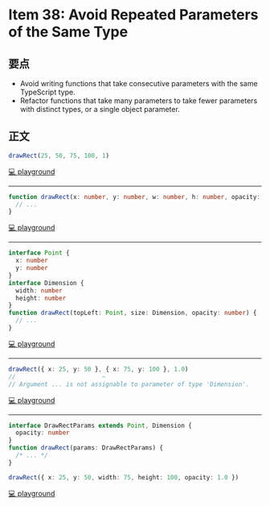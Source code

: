 # Item 38: Avoid Repeated Parameters of the Same Type

## 要点

- Avoid writing functions that take consecutive parameters with the same TypeScript type.
- Refactor functions that take many parameters to take fewer parameters with distinct types, or a single object parameter.

## 正文

```ts
drawRect(25, 50, 75, 100, 1)
```

[💻 playground](https://www.typescriptlang.org/play/?ts=5.4.5#code/GYVwdgxgLglg9mABAEwE4EMDuAlAptACgA8AuRMEAWwCNdUAaRATzIprsc1atocQAtu7PnAAO6CDCgtyPOgEpEAbwBQiRAHoNiAHR6VAXxVoseQgCYArI0sAGRgHZriAIy37r+QG4VQA)

---

```ts
function drawRect(x: number, y: number, w: number, h: number, opacity: number) {
  // ...
}
```

[💻 playground](https://www.typescriptlang.org/play/?ts=5.4.5#code/GYVwdgxgLglg9mABAEwE4EMDuAlAptACgA8AuRMEAWwCNdUAaRATzIprsc1atocQAtu7PnAAO6CDCgtyPOgEpEAbwBQiRAHoNiAHR6VAXxVA)

---

```ts
interface Point {
  x: number
  y: number
}
interface Dimension {
  width: number
  height: number
}
function drawRect(topLeft: Point, size: Dimension, opacity: number) {
  // ...
}
```

[💻 playground](https://www.typescriptlang.org/play/?ts=5.4.5#code/JYOwLgpgTgZghgYwgAgAoHtRmQbwFDLIAeAXMiAK4C2ARtANwHICeZltDeAvnltPEmQARYFQggAzsHQhcTAO7AAJmAAWbanSiNCqiMADmqsBo7bueGBRAIw02Uqhx5AJQi2AFGHQAHADIQMCZomOAANMhSAF4QZCJikvYRvojAYKzkmtAAlHKEAPT5yAB0pRZAA)

---

```ts
drawRect({ x: 25, y: 50 }, { x: 75, y: 100 }, 1.0)
//                        ~
// Argument ... is not assignable to parameter of type 'Dimension'.
```

[💻 playground](https://www.typescriptlang.org/play/?ts=5.4.5#code/JYOwLgpgTgZghgYwgAgAoHtRmQbwFDLIAeAXMiAK4C2ARtANwHICeZltDeAvnltPEmQARYFQggAzsHQhcTAO7AAJmAAWbanSiNCqiMADmqsBo7bueGBRAIw02Uqhx5AJQi2AFGHQAHADIQMCZomOAANMhSAF4QZCJikvYRvojAYKzkmtAAlHKEAPT5yAB0pRaOzm6eOKTIAEwArBEZDQAMXBE1ZADsTSxkAIyt7REDxa3ZjIWEM7Nz87MAfnjTAIJQBtTi2KXFyMAS5OjYcBJSBiBwNAA2KN7IPnBOYpBQyOgwyOk+KADk8eIpDJfsU8EA)

---

```ts
interface DrawRectParams extends Point, Dimension {
  opacity: number
}
function drawRect(params: DrawRectParams) {
  /* ... */
}

drawRect({ x: 25, y: 50, width: 75, height: 100, opacity: 1.0 })
```

[💻 playground](https://www.typescriptlang.org/play/?ts=5.4.5#code/JYOwLgpgTgZghgYwgAgAoHtRmQbwFDLIAeAXMiAK4C2ARtANwHICeZltDeAvnltPEmQARYFQggAzsHQhcTAO7AAJmAAWbanSiNCqiMADmqsBo7buvcP0QohUOPIBKEBGFRx7VCcghFIIJW8MLAAaYVFxKRk5QnQAB0RgMFZyTU4eGAoQV2lZJXsnFzAACgTPCTI7B2dXd3KASlxkAHoAKmQAOi7kVubkHjx86qLinFJkACYAVjCUqYAGMMUVdWQAdhnkPUNjMgBGecXkeMTk-Y75rnrGIA)
